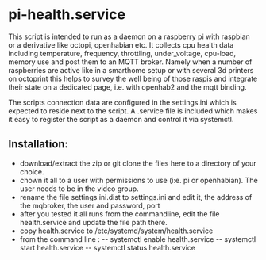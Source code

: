 # pi-health.service

This script is intended to run as a daemon on a raspberry pi with raspbian or a derivative like octopi, openhabian etc.
It collects cpu health data including temperature, frequency, throttling, under_voltage, cpu-load, memory use and post them to an MQTT broker.
Namely when a number of raspberries are active like in a smarthome setup or with several 3d printers on octoprint this helps to survey the well being of those raspis and integrate their state on a dedicated page, i.e. with openhab2 and the mqtt binding.

The scripts connection data are configured in the settings.ini which is expected to reside next to the script. A .service file is included which makes it easy to register the script as a daemon and control it via systemctl.

## Installation:

- download/extract the zip or git clone the files here to a directory of your choice.
- chown it all to a user with permissions to use (i:e. pi or openhabian). The user needs to be in the video group.
- rename the file settings.ini.dist to settings.ini and edit it, the address of the mqbroker, the user and password, port
- after you tested it all runs from the commandline, edit the file health.service and update the file path there.
- copy health.service to /etc/systemd/system/health.service
- from the command line :
-- systemctl enable health.service
-- systemctl start health.service
-- systemctl status health.service
